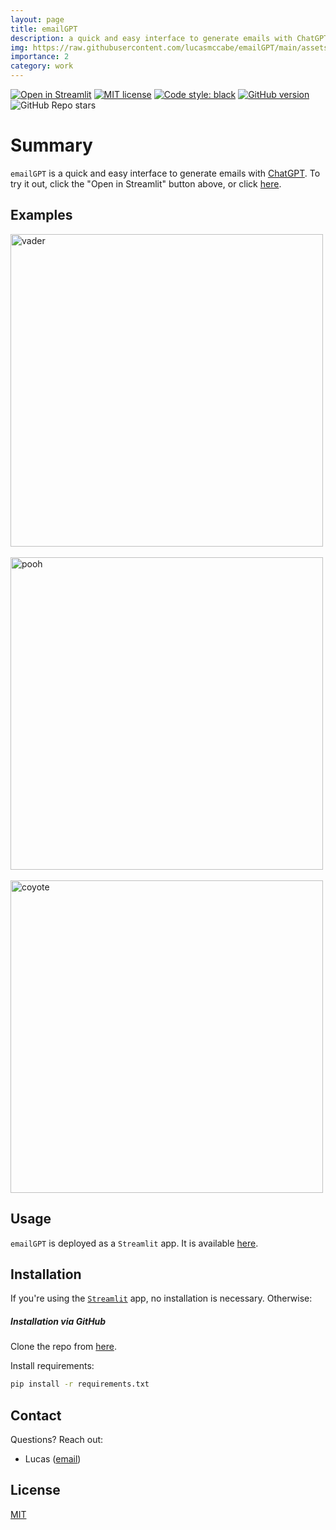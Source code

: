 ```yaml
---
layout: page
title: emailGPT
description: a quick and easy interface to generate emails with ChatGPT
img: https://raw.githubusercontent.com/lucasmccabe/emailGPT/main/assets/lazy_email.png
importance: 2
category: work
---
```


[![Open in Streamlit](https://static.streamlit.io/badges/streamlit_badge_black_white.svg)](https://lucasmccabe-emailgpt-app-jspyxu.streamlit.app/) [![MIT license](https://img.shields.io/badge/License-MIT-blue.svg)](https://lbesson.mit-license.org/) [![Code style: black](https://img.shields.io/badge/code%20style-black-000000.svg)](https://github.com/psf/black) [![GitHub version](https://badge.fury.io/gh/lucasmccabe%2Femailgpt.svg)](https://badge.fury.io/gh/lucasmccabe%2Femailgpt) ![GitHub Repo stars](https://img.shields.io/github/stars/lucasmccabe/emailGPT?style=social)

# Summary

`emailGPT` is a quick and easy interface to generate emails with [ChatGPT](https://openai.com/blog/chatgpt/). To try it out, click the "Open in Streamlit" button above, or click [here](https://lucasmccabe-emailgpt-app-jspyxu.streamlit.app/).

## Examples

<img src="https://raw.githubusercontent.com/lucasmccabe/emailGPT/main/assets/vader.png" alt="vader" width="500"/>
<br><br>

<img src="https://raw.githubusercontent.com/lucasmccabe/emailGPT/main/assets/pooh.png" alt="pooh" width="500"/>
<br><br>

<img src="https://raw.githubusercontent.com/lucasmccabe/emailGPT/main/assets/coyote.png" alt="coyote" width="500"/>


## Usage

`emailGPT` is deployed as a `Streamlit` app. It is available [here](https://lucasmccabe-emailgpt-app-jspyxu.streamlit.app/).


## Installation

If you're using the [`Streamlit`](https://lucasmccabe-emailgpt-app-jspyxu.streamlit.app/) app, no installation is necessary. Otherwise:

##### Installation via GitHub
Clone the repo from [here](https://github.com/lucasmccabe/emailGPT).

Install requirements:
```bash
pip install -r requirements.txt
```

## Contact

Questions? Reach out:
- Lucas ([email](mailto:lucasmccabe@gwu.edu))

## License
[MIT](https://choosealicense.com/licenses/mit/)
